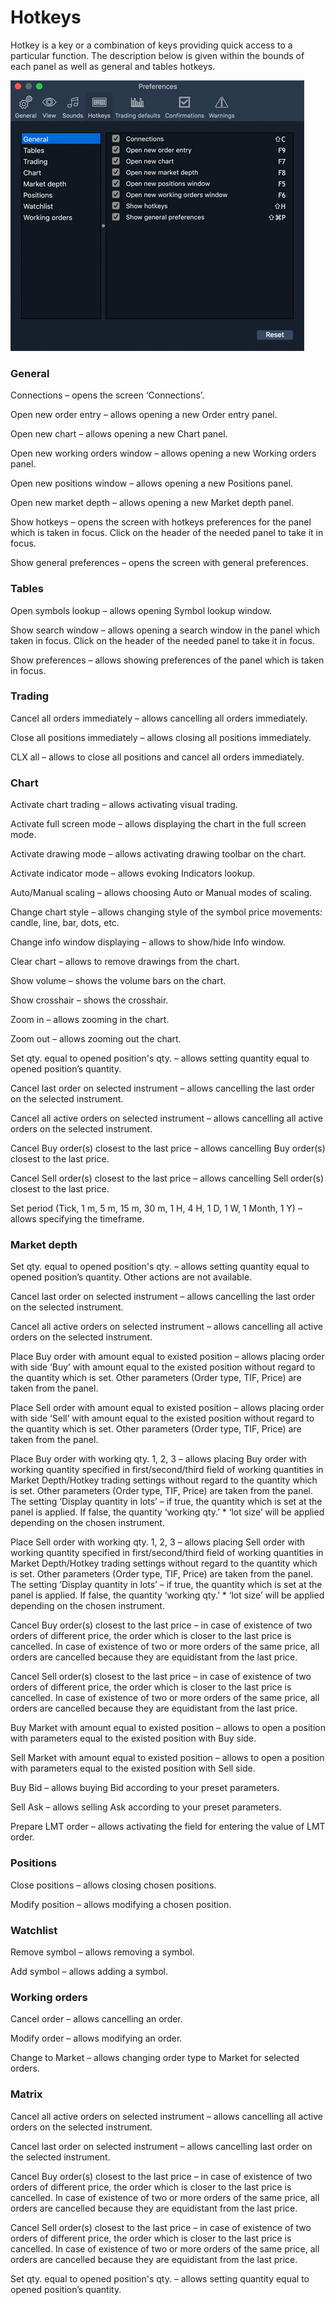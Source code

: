 # Hotkeys

Hotkey is a key or a combination of keys providing quick access to a particular function. The description below is given within the bounds of each panel as well as general and tables hotkeys.

![](../../../.gitbook/assets/4%20%286%29.png)

### **General**

Connections – opens the screen ‘Connections’.

Open new order entry – allows opening a new Order entry panel.

Open new chart – allows opening a new Chart panel.

Open new working orders window – allows opening a new Working orders panel.

Open new positions window – allows opening a new Positions panel.

Open new market depth – allows opening a new Market depth panel.

Show hotkeys – opens the screen with hotkeys preferences for the panel which is taken in focus. Click on the header of the needed panel to take it in focus.

Show general preferences – opens the screen with general preferences.

### **Tables**

Open symbols lookup – allows opening Symbol lookup window.

Show search window – allows opening a search window in the panel which taken in focus. Click on the header of the needed panel to take it in focus.

Show preferences – allows showing preferences of the panel which is taken in focus.

### **Trading**

Cancel all orders immediately – allows cancelling all orders immediately.

Close all positions immediately – allows closing all positions immediately.

CLX all – allows to close all positions and cancel all orders immediately.

### **Chart**

Activate chart trading – allows activating visual trading.

Activate full screen mode – allows displaying the chart in the full screen mode.

Activate drawing mode – allows activating drawing toolbar on the chart.

Activate indicator mode – allows evoking Indicators lookup.

Auto/Manual scaling – allows choosing Auto or Manual modes of scaling.

Change chart style – allows changing style of the symbol price movements: candle, line, bar, dots, etc.

Change info window displaying – allows to show/hide Info window.

Clear chart – allows to remove drawings from the chart.

Show volume – shows the volume bars on the chart.

Show crosshair – shows the crosshair.

Zoom in – allows zooming in the chart.

Zoom out – allows zooming out the chart.

Set qty. equal to opened position's qty. – allows setting quantity equal to opened position’s quantity.

Cancel last order on selected instrument – allows cancelling the last order on the selected instrument.

Cancel all active orders on selected instrument – allows cancelling all active orders on the selected instrument.

Cancel Buy order\(s\) closest to the last price – allows cancelling Buy order\(s\) closest to the last price.

Cancel Sell order\(s\) closest to the last price – allows cancelling Sell order\(s\) closest to the last price.

Set period \(Tick, 1 m, 5 m, 15 m, 30 m, 1 H, 4 H, 1 D, 1 W, 1 Month, 1 Y\) – allows specifying the timeframe.

### **Market depth**

Set qty. equal to opened position's qty. – allows setting quantity equal to opened position’s quantity. Other actions are not available.

Cancel last order on selected instrument – allows cancelling the last order on the selected instrument.

Cancel all active orders on selected instrument – allows cancelling all active orders on the selected instrument.

Place Buy order with amount equal to existed position – allows placing order with side ‘Buy’ with amount equal to the existed position without regard to the quantity which is set. Other parameters \(Order type, TIF, Price\) are taken from the panel.

Place Sell order with amount equal to existed position – allows placing order with side ‘Sell’ with amount equal to the existed position without regard to the quantity which is set. Other parameters \(Order type, TIF, Price\) are taken from the panel.

Place Buy order with working qty. 1, 2, 3 – allows placing Buy order with working quantity specified in first/second/third field of working quantities in Market Depth/Hotkey trading settings without regard to the quantity which is set. Other parameters \(Order type, TIF, Price\) are taken from the panel. The setting ‘Display quantity in lots’ – if true, the quantity which is set at the panel is applied. If false, the quantity ‘working qty.’ \* ‘lot size’ will be applied depending on the chosen instrument.

Place Sell order with working qty. 1, 2, 3 – allows placing Sell order with working quantity specified in first/second/third field of working quantities in Market Depth/Hotkey trading settings without regard to the quantity which is set. Other parameters \(Order type, TIF, Price\) are taken from the panel. The setting ‘Display quantity in lots’ – if true, the quantity which is set at the panel is applied. If false, the quantity ‘working qty.’ \* ‘lot size’ will be applied depending on the chosen instrument.

Cancel Buy order\(s\) closest to the last price – in case of existence of two orders of different price, the order which is closer to the last price is cancelled. In case of existence of two or more orders of the same price, all orders are cancelled because they are equidistant from the last price.

Cancel Sell order\(s\) closest to the last price – in case of existence of two orders of different price, the order which is closer to the last price is cancelled. In case of existence of two or more orders of the same price, all orders are cancelled because they are equidistant from the last price.

Buy Market with amount equal to existed position – allows to open a position with parameters equal to the existed position with Buy side.

Sell Market with amount equal to existed position – allows to open a position with parameters equal to the existed position with Sell side.

Buy Bid – allows buying Bid according to your preset parameters.

Sell Ask – allows selling Ask according to your preset parameters.

Prepare LMT order – allows activating the field for entering the value of LMT order.

### **Positions**

Close positions – allows closing chosen positions.

Modify position – allows modifying a chosen position.

### **Watchlist**

Remove symbol – allows removing a symbol.

Add symbol – allows adding a symbol.

### **Working orders**

Cancel order – allows cancelling an order.

Modify order – allows modifying an order.

Change to Market – allows changing order type to Market for selected orders.

### **Matrix**

Cancel all active orders on selected instrument – allows cancelling all active orders on the selected instrument.

Cancel last order on selected instrument – allows cancelling last order on the selected instrument.

Cancel Buy order\(s\) closest to the last price – in case of existence of two orders of different price, the order which is closer to the last price is cancelled. In case of existence of two or more orders of the same price, all orders are cancelled because they are equidistant from the last price.

Cancel Sell order\(s\) closest to the last price – in case of existence of two orders of different price, the order which is closer to the last price is cancelled. In case of existence of two or more orders of the same price, all orders are cancelled because they are equidistant from the last price.

Set qty. equal to opened position's qty. – allows setting quantity equal to opened position’s quantity.

